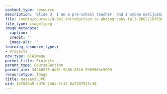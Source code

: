 ```yaml
---
content_type: resource
description: 'Slide 3: I am a pre-school teacher, and I smoke marijuana'
file: /media/courses/4-341-introduction-to-photography-fall-2002/18f830a92d7623dafc178a7207925c30_massey3.JPG
file_type: image/jpeg
image_metadata:
  caption: ''
  credit: ''
  image-alt: ''
learning_resource_types:
- Projects
ocw_type: OCWImage
parent_title: Projects
parent_type: CourseSection
parent_uid: 34260936-dd81-9b86-831b-996996bc9909
resourcetype: Image
title: massey3.JPG
uid: 18f830a9-2d76-23da-fc17-8a7207925c30
---
```


